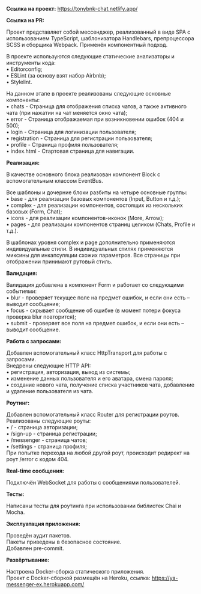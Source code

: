 **Ссылка на проект:** https://tonybnk-chat.netlify.app/

**Ссылка на PR:**

Проект представляет собой мессенджер, реализованный в виде SPA с использованием
TypeScript, шаблонизатора Handlebars, препроцессора SCSS и сборщика Webpack.
Применён компонентный подход.

В проекте используются следующие статические анализаторы и инструменты
кода:<br />
• Editorconfig;<br />
• ESLint (за основу взят набор Airbnb);<br />
• Stylelint.

На данном этапе в проекте реализованы следующие основные компоненты:<br />
• chats - Страница для отображения списка чатов, а также активного чата (при
нажатии на чат меняется окно чата);<br />
• error - Страница отображаемая при возникновении ошибок (404 и 500);<br />
• login - Страница для логинизации пользователя;<br />
• registration - Страница для регистрации пользователя;<br />
• profile - Страница профиля пользователя;<br />
• index.html - Стартовая страница для навигации.

**Реализация:**

В качестве основного блока реализован компонент Block с вспомогательным классом
EventBus.

Все шаблоны и дочерние блоки разбиты на четыре основные группы:<br />
• base - для реализации базовых компонентов (Input, Button и т.д.);<br />
• complex - для реализации компонентов, состоящих из нескольких базовых (Form,
Chat);<br />
• icons - для реализации компонентов-иконок (More, Arrow);<br />
• pages - для реализации компонентов страниц целиком (Chats, Profile и т.д.).

В шаблонах уровня complex и page дополнительно применяются индивидуальные стили.
В индивидуальных стилях применяются миксины для инкапсуляции схожих параметров.
Все страницы при отображении принимают рутовый стиль.

**Валидация:**

Валидация добавлена в компонент Form и работает со следующими событиями:<br />
• blur - проверяет текущее поле на предмет ошибок, и если они есть – выводит
сообщение;<br />
• focus - скрывает сообщение об ошибке (в момент потери фокуса проверка blur
повторится);<br />
• submit - проверяет все поля на предмет ошибок, и если они есть – выводит
сообщение.

**Работа с запросами:**

Добавлен вспомогательный класс HttpTransport для работы с запросами.<br />
Внедрены следующие HTTP API:<br />
• регистрация, авторизация, выход из системы;<br />
• изменение данных пользователя и его аватара, смена пароля;<br />
• создание нового чата, получение списка участников чата, добавление и удаление
пользователя из чата.

**Роутинг:**

Добавлен вспомогательный класс Router для регистрации роутов.<br />
Реализованы следующие роуты:<br />
• / - страница авторизации;<br />
• /sign-up - страница регистрации;<br />
• /messenger - страница чатов;<br />
• /settings - страница профиля;<br />
При попытке перехода на любой другой роут, происходит редирект на роут /error с
кодом 404.

**Real-time сообщения:**

Подключён WebSocket для работы с сообщениями пользователей.

**Тесты:**

Написаны тесты для роутинга при использовании библиотек Chai и Mocha.

**Эксплуатация приложения:**

Проведён аудит пакетов.<br />
Пакеты приведены в безопасное состояние.<br />
Добавлен pre-commit.

**Развёртывание:**

Настроена Docker-сборка статического приложения.<br />
Проект с Docker-сборкой размещён на Heroku,
ссылка: https://ya-messenger-ex.herokuapp.com/
